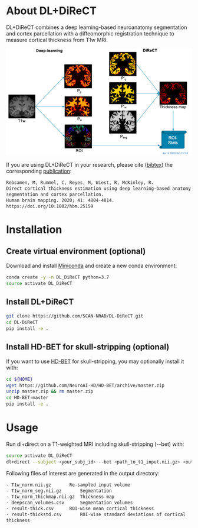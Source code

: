 # About DL+DiReCT

DL+DiReCT combines a deep learning-based neuroanatomy segmentation and cortex parcellation with a diffeomorphic registration technique to measure cortical thickness from T1w MRI.

![Abstract](doc/abstract.png)

If you are using DL+DiReCT in your research, please cite ([bibtex](doc/cite.bib)) the corresponding [publication](https://doi.org/10.1002/hbm.25159):
```
Rebsamen, M, Rummel, C, Reyes, M, Wiest, R, McKinley, R.
Direct cortical thickness estimation using deep learning‐based anatomy segmentation and cortex parcellation.
Human brain mapping. 2020; 41: 4804-4814. https://doi.org/10.1002/hbm.25159
```


# Installation
## Create virtual environment (optional)
Download and install [Miniconda](https://conda.io/projects/conda/en/latest/user-guide/install/linux.html) and create a new conda environment:
```bash
conda create -y -n DL_DiReCT python=3.7
source activate DL_DiReCT
```

## Install DL+DiReCT
```bash
git clone https://github.com/SCAN-NRAD/DL-DiReCT.git
cd DL-DiReCT
pip install -e .
```

## Install HD-BET for skull-stripping (optional)
If you want to use [HD-BET](https://github.com/NeuroAI-HD/HD-BET/) for skull-stripping, you may optionally install it with:
```bash
cd ${HOME}
wget https://github.com/NeuroAI-HD/HD-BET/archive/master.zip
unzip master.zip && rm master.zip
cd HD-BET-master
pip install -e .
```

# Usage
Run dl+direct on a T1-weighted MRI including skull-stripping (--bet) with:
```bash
source activate DL_DiReCT
dl+direct --subject <your_subj_id> --bet <path_to_t1_input.nii.gz> <output_dir>
```

Following files of interest are generated in the output directory:
```
- T1w_norm.nii.gz		Re-sampled input volume
- T1w_norm_seg.nii.gz		Segmentation
- T1w_norm_thickmap.nii.gz	Thickness map
- deepscan_volumes.csv		Segmentation volumes
- result-thick.csv		ROI-wise mean cortical thickness
- result-thickstd.csv		ROI-wise standard deviations of cortical thickness
```

